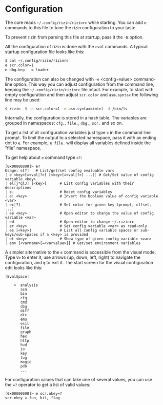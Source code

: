 # Configuration

The core reads `~/.config/rizin/rizinrc` while starting. You can add `e` commands to this file to tune the rizin configuration to your taste.

To prevent rizin from parsing this file at startup, pass it the `-N` option.

All the configuration of rizin is done with the `eval` commands. A typical startup configuration file looks like this:
```sh
$ cat ~/.config/rizin/rizinrc
e scr.color=1
e dbg.bep   = loader
```
The configuration can also be changed with `-e` <config=value> command-line option. This way you can adjust configuration from the command line, keeping the `~/.config/rizin/rizinrc` file intact. For example, to start with empty configuration and then adjust `scr.color` and `asm.syntax` the following line may be used:
```sh
$ rizin -N -e scr.color=1 -e asm.syntax=intel -d /bin/ls
```
Internally, the configuration is stored in a hash table. The variables are grouped in namespaces: `cfg.`, `file.`, `dbg.`, `scr.` and so on.

To get a list of all configuration variables just type `e` in the command line
prompt. To limit the output to a selected namespace, pass it with an ending dot to `e`. For example, `e file.` will display all variables defined inside the "file" namespace.

To get help about `e` command type `e?`:

```
[0x00000000]> e?
Usage: e[?]   # List/get/set config evaluable vars
| e <key>[=<val|?>] [<key>[=<val|?>] ...]] # Get/Set value of config variable <key>
| el[j*qlJ] [<key>]      # List config variables with their descriptions
| e-                     # Reset config variables
| e! <key>               # Invert the boolean value of config variable <var>
| ec[?]                  # Set color for given key (prompt, offset, ...)
| ee <key>               # Open editor to change the value of config variable <var>
| ed                     # Open editor to change ~/.rizinrc
| er <key>               # Set config variable <var> as read-only
| es [<key>]             # List all config variable spaces or sub-keys/sub-spaces if a <key> is provided
| et <key>               # Show type of given config variable <var>
| env [<varname>[=<varvalue>]] # Get/set environment variables
```

A simpler alternative to the `e` command is accessible from the visual mode. Type `Ve` to enter it, use arrows (up, down, left, right) to navigate the configuration, and `q` to exit it. The start screen for the visual configuration edit looks like this:

```
[EvalSpace]

    >  analysis
       asm
       bin
       cfg
       cmd
       dbg
       diff
       dir
       emu
       esil
       file
       graph
       hex
       http
       hud
       io
       key
       log
       magic
       pdb
       ...
```

For configuration values that can take one of several values, you can use the `=?` operator to get a list
of valid values:

```
[0x00000000]> e scr.nkey=?
scr.nkey = fun, hit, flag
```
